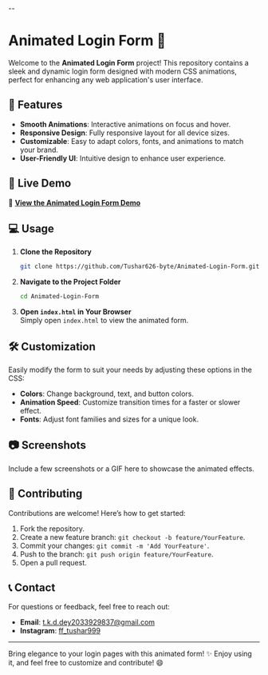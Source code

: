 --

# Animated Login Form 💫

Welcome to the **Animated Login Form** project! This repository contains a sleek and dynamic login form designed with modern CSS animations, perfect for enhancing any web application's user interface.

## 🌟 Features

- **Smooth Animations**: Interactive animations on focus and hover.
- **Responsive Design**: Fully responsive layout for all device sizes.
- **Customizable**: Easy to adapt colors, fonts, and animations to match your brand.
- **User-Friendly UI**: Intuitive design to enhance user experience.

## 📌 Live Demo

🔗 **[View the Animated Login Form Demo]([https://your-live-demo-link.com](https://animated-login-form-git-main-tusharhacker24-s-projects.vercel.app/))**

## 💻 Usage

1. **Clone the Repository**
   ```bash
   git clone https://github.com/Tushar626-byte/Animated-Login-Form.git
   ```
2. **Navigate to the Project Folder**
   ```bash
   cd Animated-Login-Form
   ```
3. **Open `index.html` in Your Browser**  
   Simply open `index.html` to view the animated form.

## 🛠️ Customization

Easily modify the form to suit your needs by adjusting these options in the CSS:
- **Colors**: Change background, text, and button colors.
- **Animation Speed**: Customize transition times for a faster or slower effect.
- **Fonts**: Adjust font families and sizes for a unique look.

## 📷 Screenshots

Include a few screenshots or a GIF here to showcase the animated effects.

## 🤝 Contributing

Contributions are welcome! Here’s how to get started:
1. Fork the repository.
2. Create a new feature branch: `git checkout -b feature/YourFeature`.
3. Commit your changes: `git commit -m 'Add YourFeature'`.
4. Push to the branch: `git push origin feature/YourFeature`.
5. Open a pull request.

## 📞 Contact

For questions or feedback, feel free to reach out:

- **Email**: [t.k.d.dey2033929837@gmail.com](mailto:t.k.d.dey2033929837@gmail.com)
- **Instagram**: [ff_tushar999](https://instagram.com/ff_tushar999)

---

Bring elegance to your login pages with this animated form! ✨ Enjoy using it, and feel free to customize and contribute! 😄
